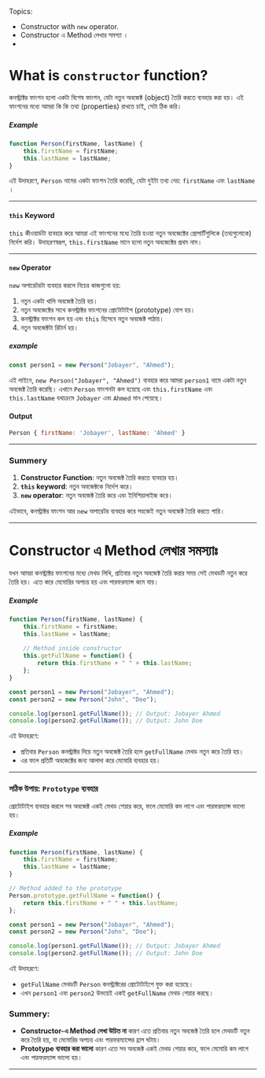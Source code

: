 Topics: 
- Constructor with `new` operator.
- Constructor এ Method লেখার সমস্যা ।
- 
# What is `constructor` function?

কনস্ট্রাক্টর ফাংশন হলো একটা বিশেষ ফাংশন, যেটা নতুন অবজেক্ট (object) তৈরি করতে ব্যবহার করা হয়। এই ফাংশনের মধ্যে আমরা কি কি তথ্য (properties) রাখতে চাই, সেটা ঠিক করি।

##### Example
```javascript
function Person(firstName, lastName) {
    this.firstName = firstName;
    this.lastName = lastName;
}
```

এই উদাহরণে, `Person` নামের একটা ফাংশন তৈরি করেছি, যেটা দুইটা তথ্য নেয়: `firstName`  এবং `lastName` ।

---

#### `this` Keyword
`this` কীওয়ার্ডটা ব্যবহার করে আমরা এই ফাংশনের মধ্যে তৈরি হওয়া নতুন অবজেক্টের প্রোপার্টিগুলিকে (তথ্যগুলোকে) নির্দেশ করি। উদাহরণস্বরূপ, `this.firstName` মানে হলো নতুন অবজেক্টের প্রথম নাম।

---

#### `new` Operator
`new` অপারেটরটা ব্যবহার করলে নিচের কাজগুলো হয়:
1. নতুন একটা খালি অবজেক্ট তৈরি হয়।
2. নতুন অবজেক্টের সাথে কনস্ট্রাক্টর ফাংশনের প্রোটোটাইপ (prototype) যোগ হয়।
3. কনস্ট্রাক্টর ফাংশন কল হয় এবং `this` হিসেবে নতুন অবজেক্ট পাঠায়।
4. নতুন অবজেক্টটা রিটার্ন হয়।

##### example
```javascript
const person1 = new Person("Jobayer", "Ahmed");
```

এই লাইনে, `new Person("Jobayer", "Ahmed")` ব্যবহার করে আমরা `person1` নামে একটা নতুন অবজেক্ট তৈরি করেছি। এখানে `Person` ফাংশনটা কল হয়েছে এবং `this.firstName` এবং `this.lastName` যথাক্রমে `Jobayer` এবং `Ahmed` মান পেয়েছে।

#### Output
```javascript
Person { firstName: 'Jobayer', lastName: 'Ahmed' }
```
---
### Summery
1. **Constructor Function**: নতুন অবজেক্ট তৈরি করতে ব্যবহার হয়।
2. **`this` keyword**: নতুন অবজেক্টকে নির্দেশ করে।
3. **`new`  operator**: নতুন অবজেক্ট তৈরি করে এবং ইনিশিয়ালাইজ করে।

এইভাবে, কনস্ট্রাক্টর ফাংশন আর `new` অপারেটর ব্যবহার করে সহজেই নতুন অবজেক্ট তৈরি করতে পারি।

---

# Constructor এ Method লেখার সমস্যাঃ 
যখন আমরা কনস্ট্রাক্টর ফাংশনের মধ্যে মেথড লিখি, প্রতিবার নতুন অবজেক্ট তৈরি করার সময় সেই মেথডটি নতুন করে তৈরি হয়। এতে করে মেমোরির অপচয় হয় এবং পারফরম্যান্স কমে যায়।

##### Example
```javascript
function Person(firstName, lastName) {
    this.firstName = firstName;
    this.lastName = lastName;
    
    // Method inside constructor
    this.getFullName = function() {
        return this.firstName + " " + this.lastName;
    };
}

const person1 = new Person("Jobayer", "Ahmed");
const person2 = new Person("John", "Doe");

console.log(person1.getFullName()); // Output: Jobayer Ahmed
console.log(person2.getFullName()); // Output: John Doe
```

এই উদাহরণে:
- প্রতিবার `Person` কনস্ট্রাক্টর দিয়ে নতুন অবজেক্ট তৈরি হলে `getFullName` মেথড নতুন করে তৈরি হয়।
- এর ফলে প্রতিটি অবজেক্টের জন্য আলাদা করে মেমোরি ব্যবহার হয়।

---
### সঠিক উপায়: `Prototype` ব্যবহার

প্রোটোটাইপ ব্যবহার করলে সব অবজেক্ট একই মেথড শেয়ার করে, ফলে মেমোরি কম লাগে এবং পারফরম্যান্স ভালো হয়।

#####  Example
```javascript
function Person(firstName, lastName) {
    this.firstName = firstName;
    this.lastName = lastName;
}

// Method added to the prototype
Person.prototype.getFullName = function() {
    return this.firstName + " " + this.lastName;
};

const person1 = new Person("Jobayer", "Ahmed");
const person2 = new Person("John", "Doe");

console.log(person1.getFullName()); // Output: Jobayer Ahmed
console.log(person2.getFullName()); // Output: John Doe
```

এই উদাহরণে:
- `getFullName` মেথডটি `Person` কনস্ট্রাক্টরের প্রোটোটাইপে যুক্ত করা হয়েছে।
- এখন `person1` এবং `person2` উভয়েই একই `getFullName` মেথড শেয়ার করছে।

### Summery:
- **Constructor-এ Method লেখা উচিত না** কারণ এতে প্রতিবার নতুন অবজেক্ট তৈরি হলে মেথডটি নতুন করে তৈরি হয়, যা মেমোরির অপচয় এবং পারফরম্যান্সের হ্রাস ঘটায়।
- **Prototype ব্যবহার করা ভালো** কারণ এতে সব অবজেক্ট একই মেথড শেয়ার করে, ফলে মেমোরি কম লাগে এবং পারফরম্যান্স ভালো হয়।

---
